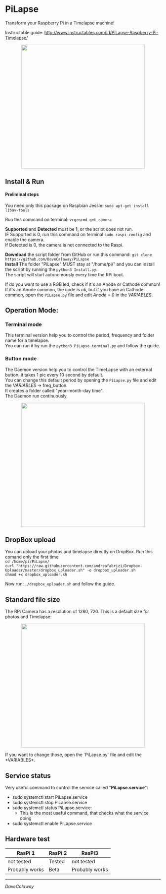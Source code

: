 # PiLapse
Transform your Raspberry Pi in a Timelapse machine!   

Instructable guide: http://www.instructables.com/id/PiLapse-Raspberry-Pi-Timelapse/


<p align="center">
<img src="https://raw.githubusercontent.com/DaveCalaway/PiLapse/master/image/beta.jpg" width="400">
</p>

## Install & Run
#### Preliminal steps
You need only this package on Raspbian Jessie: `sudo apt-get install libav-tools`  

Run this command on terminal: `vcgencmd get_camera`  


**Supported** and **Detected** must be **1**, or the script does not run.   
IF Supported is 0, run this command on terminal `sudo raspi-config` and enable the camera.   
If Detected is 0, the camera is not connected to the Raspi.   

**Download** the script folder from GitHub or run this command: `git clone https://github.com/DaveCalaway/PiLapse`   
**Install** The folder "PiLapse" MUST stay at "/home/pi/" and you can install the script by running the `python3 Install.py`.  
The script will start autonomously every time the RPi boot.  

If do you want to use a RGB led, check if it's an Anode or Cathode common!  
If it's an Anode common, the code is ok, but if you have an Cathode common, open the `PiLapse.py` file and edit *Anode = 0* in the *VARIABLES*.  

## Operation Mode:
### Terminal mode
This terminal version help you to control the period, frequency and folder name for a timelapse.  
You can run it by run the `python3 PiLapse_terminal.py` and follow the guide.   


### Button mode
The Daemon version help you to control the TimeLapse with an external button, it takes 1 pic every 10 second by default.   
You can change this default period by opening the `PiLapse.py` file and edit the *VARIABLES* -> freq_button.  
It creates a folder called "year-month-day time".  
The Daemon run continuously.  
<p align="center">
<img src="https://raw.githubusercontent.com/DaveCalaway/PiLapse/master/image/schematic_bb.png" width="400">
</p>


## DropBox upload
You can upload your photos and timelapse directly on DropBox. Run this comand only the first time:  
`cd /home/pi/PiLapse/`  
`curl "https://raw.githubusercontent.com/andreafabrizi/Dropbox-Uploader/master/dropbox_uploader.sh" -o dropbox_uploader.sh`  
`chmod +x dropbox_uploader.sh`  
 
Now run: `./dropbox_uploader.sh`  and follow the guide.

## Standard file size
The RPi Camera has a resolution of 1280, 720. This is a default size for photos and Timelapse:  
<p align="center">
<img src="https://github.com/DaveCalaway/PiLapse/blob/master/image/output_dimension.png" width="400">  
</p>
If you want to change those, open the `PiLapse.py` file and edit the *VARIABLES*.  

## Service status
Very useful command to control the service called "**PiLapse.service**":
* sudo systemctl start PiLapse.service
* sudo systemctl stop PiLapse.service
* sudo systemctl status PiLapse.service:  
  * This is the most useful command, that checks what the service doing
* sudo systemctl enable PiLapse.service

## Hardware test
RasPi 1 | RasPi 2 | RasPi3
------------ | ------------- | -------------
not tested | Tested | not tested
Probably works | Beta | Probably works

----------
*DaveCalaway*
